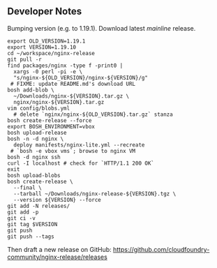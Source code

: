 ## Developer Notes

Bumping version (e.g. to 1.19.1). Download latest _mainline_ release.

```
export OLD_VERSION=1.19.1
export VERSION=1.19.10
cd ~/workspace/nginx-release
git pull -r
find packages/nginx -type f -print0 |
  xargs -0 perl -pi -e \
  "s/nginx-${OLD_VERSION}/nginx-${VERSION}/g"
 # FIXME: update README.md's download URL
bosh add-blob \
  ~/Downloads/nginx-${VERSION}.tar.gz \
  nginx/nginx-${VERSION}.tar.gz
vim config/blobs.yml
  # delete `nginx/nginx-${OLD_VERSION}.tar.gz` stanza
bosh create-release --force
export BOSH_ENVIRONMENT=vbox
bosh upload-release
bosh -n -d nginx \
  deploy manifests/nginx-lite.yml --recreate
 # `bosh -e vbox vms`; browse to nginx VM
bosh -d nginx ssh
curl -I localhost # check for `HTTP/1.1 200 OK`
exit
bosh upload-blobs
bosh create-release \
  --final \
  --tarball ~/Downloads/nginx-release-${VERSION}.tgz \
  --version ${VERSION} --force
git add -N releases/
git add -p
git ci -v
git tag $VERSION
git push
git push --tags
```

Then draft a new release on GitHub: <https://github.com/cloudfoundry-community/nginx-release/releases>
